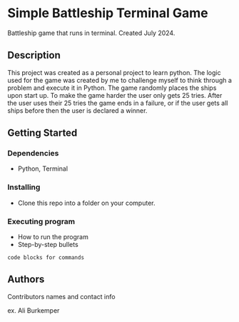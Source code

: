 # Simple Battleship Terminal Game

Battleship game that runs in terminal. Created July 2024.

## Description

This project was created as a personal project to learn python. The logic used for the game was created by me to challenge myself to think through a problem and execute it in Python. 
The game randomly places the ships upon start up. To make the game harder the user only gets 25 tries. After the user uses their 25 tries the game ends in a failure, or if the user gets all ships before then the user is declared
a winner.

## Getting Started

### Dependencies

* Python, Terminal

### Installing

* Clone this repo into a folder on your computer.

### Executing program

* How to run the program
* Step-by-step bullets
```
code blocks for commands
```

## Authors

Contributors names and contact info

ex. Ali Burkemper
